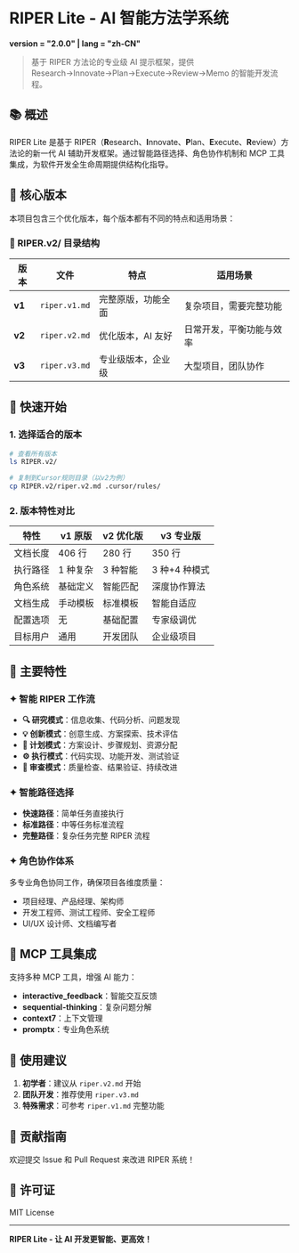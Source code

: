 # RIPER Lite - AI 智能方法学系统

**version = "2.0.0" | lang = "zh-CN"**

> 基于 RIPER 方法论的专业级 AI 提示框架，提供 Research→Innovate→Plan→Execute→Review→Memo 的智能开发流程。

## 📚 概述

RIPER Lite 是基于 RIPER（**R**esearch、**I**nnovate、**P**lan、**E**xecute、**R**eview）方法论的新一代 AI 辅助开发框架。通过智能路径选择、角色协作机制和 MCP 工具集成，为软件开发全生命周期提供结构化指导。

## 🎯 核心版本

本项目包含三个优化版本，每个版本都有不同的特点和适用场景：

### 📁 RIPER.v2/ 目录结构

| 版本   | 文件          | 特点               | 适用场景                 |
| ------ | ------------- | ------------------ | ------------------------ |
| **v1** | `riper.v1.md` | 完整原版，功能全面 | 复杂项目，需要完整功能   |
| **v2** | `riper.v2.md` | 优化版本，AI 友好  | 日常开发，平衡功能与效率 |
| **v3** | `riper.v3.md` | 专业级版本，企业级 | 大型项目，团队协作       |

## 🚀 快速开始

### 1. 选择适合的版本

```bash
# 查看所有版本
ls RIPER.v2/

# 复制到Cursor规则目录（以v2为例）
cp RIPER.v2/riper.v2.md .cursor/rules/
```

### 2. 版本特性对比

| 特性     | v1 原版  | v2 优化版 | v3 专业版     |
| -------- | -------- | --------- | ------------- |
| 文档长度 | 406 行   | 280 行    | 350 行        |
| 执行路径 | 1 种复杂 | 3 种智能  | 3 种+4 种模式 |
| 角色系统 | 基础定义 | 智能匹配  | 深度协作算法  |
| 文档生成 | 手动模板 | 标准模板  | 智能自适应    |
| 配置选项 | 无       | 基础配置  | 专家级调优    |
| 目标用户 | 通用     | 开发团队  | 企业级项目    |

## 🌟 主要特性

### ✦ 智能 RIPER 工作流

- **🔍 研究模式**：信息收集、代码分析、问题发现
- **💡 创新模式**：创意生成、方案探索、技术评估
- **📝 计划模式**：方案设计、步骤规划、资源分配
- **⚙️ 执行模式**：代码实现、功能开发、测试验证
- **🔎 审查模式**：质量检查、结果验证、持续改进

### ✦ 智能路径选择

- **快速路径**：简单任务直接执行
- **标准路径**：中等任务标准流程
- **完整路径**：复杂任务完整 RIPER 流程

### ✦ 角色协作体系

多专业角色协同工作，确保项目各维度质量：

- 项目经理、产品经理、架构师
- 开发工程师、测试工程师、安全工程师
- UI/UX 设计师、文档编写者

## 🔧 MCP 工具集成

支持多种 MCP 工具，增强 AI 能力：

- **interactive_feedback**：智能交互反馈
- **sequential-thinking**：复杂问题分解
- **context7**：上下文管理
- **promptx**：专业角色系统

## 📖 使用建议

1. **初学者**：建议从 `riper.v2.md` 开始
2. **团队开发**：推荐使用 `riper.v3.md`
3. **特殊需求**：可参考 `riper.v1.md` 完整功能

## 🤝 贡献指南

欢迎提交 Issue 和 Pull Request 来改进 RIPER 系统！

## 📄 许可证

MIT License

---

**RIPER Lite - 让 AI 开发更智能、更高效！**
